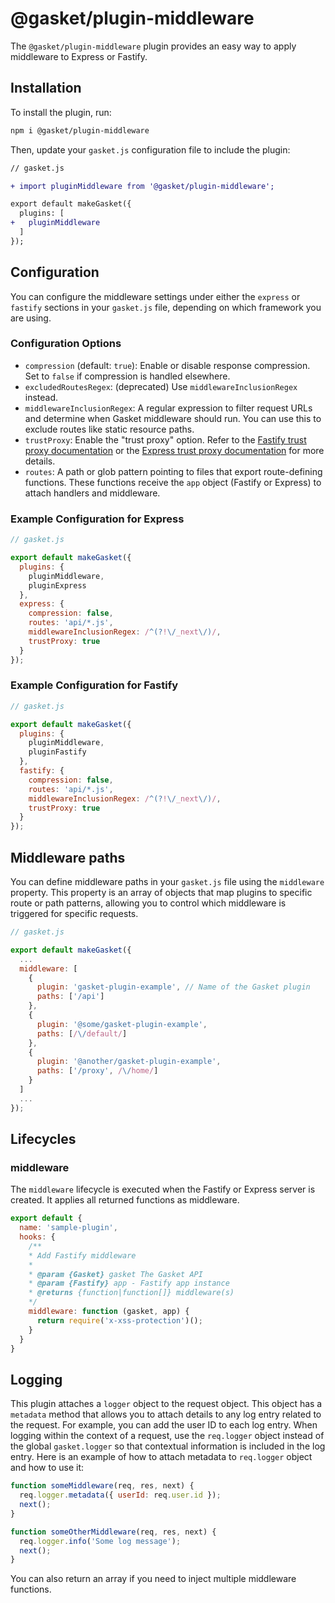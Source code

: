 # @gasket/plugin-middleware

The `@gasket/plugin-middleware` plugin provides an easy way to apply middleware
to Express or Fastify.

## Installation

To install the plugin, run:

```sh
npm i @gasket/plugin-middleware
```

Then, update your `gasket.js` configuration file to include the plugin:

```diff
// gasket.js

+ import pluginMiddleware from '@gasket/plugin-middleware';

export default makeGasket({
  plugins: [
+   pluginMiddleware
  ]
});
```

## Configuration

You can configure the middleware settings under either the `express` or
`fastify` sections in your `gasket.js` file, depending on which framework you are
using.

### Configuration Options

- `compression` (default: `true`): Enable or disable response compression. Set
  to `false` if compression is handled elsewhere.
- `excludedRoutesRegex`: (deprecated) Use `middlewareInclusionRegex` instead.
- `middlewareInclusionRegex`: A regular expression to filter request URLs and
  determine when Gasket middleware should run. You can use this to exclude
  routes like static resource paths.
- `trustProxy`: Enable the "trust proxy" option. Refer to the [Fastify trust
  proxy documentation] or the [Express trust proxy documentation] for more
  details.
- `routes`: A path or glob pattern pointing to files that export route-defining
  functions. These functions receive the `app` object (Fastify or Express) to
  attach handlers and middleware.

<!-- TODO: do we still need the routes config option? -->

### Example Configuration for Express

```js
// gasket.js

export default makeGasket({
  plugins: {
    pluginMiddleware,
    pluginExpress
  },
  express: {
    compression: false,
    routes: 'api/*.js',
    middlewareInclusionRegex: /^(?!\/_next\/)/,
    trustProxy: true
  }
});
```

### Example Configuration for Fastify

```js
// gasket.js

export default makeGasket({
  plugins: {
    pluginMiddleware,
    pluginFastify
  },
  fastify: {
    compression: false,
    routes: 'api/*.js',
    middlewareInclusionRegex: /^(?!\/_next\/)/,
    trustProxy: true
  }
});
```

## Middleware paths

You can define middleware paths in your `gasket.js` file using the `middleware`
property. This property is an array of objects that map plugins to specific
route or path patterns, allowing you to control which middleware is triggered
for specific requests.

```js
// gasket.js

export default makeGasket({
  ...
  middleware: [
    {
      plugin: 'gasket-plugin-example', // Name of the Gasket plugin
      paths: ['/api']
    },
    {
      plugin: '@some/gasket-plugin-example',
      paths: [/\/default/]
    },
    {
      plugin: '@another/gasket-plugin-example',
      paths: ['/proxy', /\/home/]
    }
  ]
  ...
});

```

## Lifecycles

### middleware

The `middleware` lifecycle is executed when the Fastify or Express server is
created. It applies all returned functions as middleware.

```js
export default {
  name: 'sample-plugin',
  hooks: {
    /**
    * Add Fastify middleware
    *
    * @param {Gasket} gasket The Gasket API
    * @param {Fastify} app - Fastify app instance
    * @returns {function|function[]} middleware(s)
    */
    middleware: function (gasket, app) {
      return require('x-xss-protection')();
    }
  }
}
```

## Logging

This plugin attaches a `logger` object to the request object.
This object has a `metadata` method that allows you to attach details to any log
entry related to the request.
For example, you can add the user ID to each log entry.
When logging within the context of a request, use the `req.logger` object
instead of the global `gasket.logger` so that contextual information is included
in the log entry. Here is an example of how to attach metadata to  `req.logger`
object and how to use it:

```js
function someMiddleware(req, res, next) {
  req.logger.metadata({ userId: req.user.id });
  next();
}

function someOtherMiddleware(req, res, next) {
  req.logger.info('Some log message');
  next();
}
```

You can also return an array if you need to inject multiple middleware
functions.

<!-- LINKS -->

[Fastify trust proxy documentation]:https://fastify.dev/docs/latest/Reference/Server/#trustproxy
[Express trust proxy documentation]:https://expressjs.com/en/guide/behind-proxies.html
